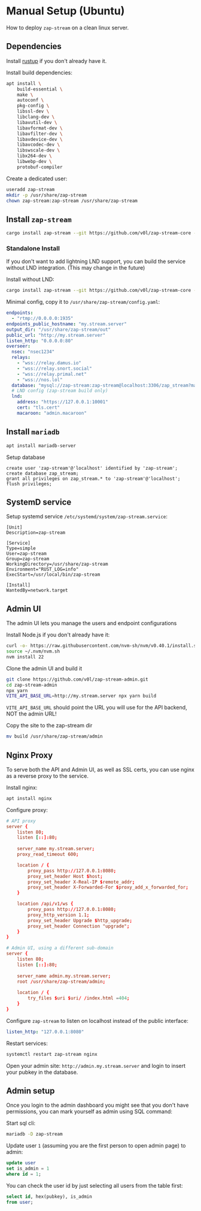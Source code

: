 # Manual Setup (Ubuntu)

How to deploy `zap-stream` on a clean linux server.

## Dependencies

Install [rustup](https://rustup.rs) if you don't already have it.

Install build dependencies:

```bash
apt install \
    build-essential \
    make \
    autoconf \
    pkg-config \
    libssl-dev \
    libclang-dev \
    libavutil-dev \
    libavformat-dev \
    libavfilter-dev \
    libavdevice-dev \
    libavcodec-dev \
    libswscale-dev \
    libx264-dev \
    libwebp-dev \
    protobuf-compiler
```

Create a dedicated user:

```bash
useradd zap-stream
mkdir -p /usr/share/zap-stream
chown zap-stream:zap-stream /usr/share/zap-stream
```

## Install `zap-stream`

```bash
cargo install zap-stream --git https://github.com/v0l/zap-stream-core --root /usr/local --bin zap-stream
```

### Standalone Install

If you don't want to add lightning LND support, you can build the service without LND integration. (This may change in
the future)

Install without LND:

```bash
cargo install zap-stream --git https://github.com/v0l/zap-stream-core --root /usr/local --no-default-features --features rtmp --bin zap-stream
```

Minimal config, copy it to `/usr/share/zap-stream/config.yaml`:

```yaml
endpoints:
  - "rtmp://0.0.0.0:1935"
endpoints_public_hostname: "my.stream.server"
output_dir: "/usr/share/zap-stream/out"
public_url: "http://my.stream.server"
listen_http: "0.0.0.0:80"
overseer:
  nsec: "nsec1234"
  relays:
    - "wss://relay.damus.io"
    - "wss://relay.snort.social"
    - "wss://relay.primal.net"
    - "wss://nos.lol"
  database: "mysql://zap-stream:zap-stream@localhost:3306/zap_stream?max_connections=2"
  # LND config (zap-stream build only)
  lnd:
    address: "https://127.0.0.1:10001"
    cert: "tls.cert"
    macaroon: "admin.macaroon"
```

## Install `mariadb`

```bash
apt install mariadb-server
```

Setup database

```mysql
create user 'zap-stream'@'localhost' identified by 'zap-stream';
create database zap_stream;
grant all privileges on zap_stream.* to 'zap-stream'@'localhost';
flush privileges;                                        
```

## SystemD service

Setup systemd service `/etc/systemd/system/zap-stream.service`:

```
[Unit]
Description=zap-stream

[Service]
Type=simple
User=zap-stream
Group=zap-stream
WorkingDirectory=/usr/share/zap-stream
Environment="RUST_LOG=info"
ExecStart=/usr/local/bin/zap-stream

[Install]
WantedBy=network.target
```

## Admin UI

The admin UI lets you manage the users and endpoint configurations

Install Node.js if you don't already have it:

```bash
curl -o- https://raw.githubusercontent.com/nvm-sh/nvm/v0.40.1/install.sh | bash
source ~/.nvm/nvm.sh
nvm install 22
```

Clone the admin UI and build it

```bash
git clone https://github.com/v0l/zap-stream-admin.git
cd zap-stream-admin
npx yarn
VITE_API_BASE_URL=http://my.stream.server npx yarn build
```

`VITE_API_BASE_URL` should point the URL you will use for the API backend, NOT the admin URL!

Copy the site to the zap-stream dir

```bash
mv build /usr/share/zap-stream/admin
```

## Nginx Proxy

To serve both the API and Admin UI, as well as SSL certs, you can use nginx as a reverse proxy to the service.

Install nginx:

```bash
apt install nginx
```

Configure proxy:

```conf
# API proxy
server {
    listen 80;
    listen [::]:80;
    
    server_name my.stream.server;
    proxy_read_timeout 600;

    location / {
        proxy_pass http://127.0.0.1:8080;
        proxy_set_header Host $host;
        proxy_set_header X-Real-IP $remote_addr;
        proxy_set_header X-Forwarded-For $proxy_add_x_forwarded_for;
    }

    location /api/v1/ws {
        proxy_pass http://127.0.0.1:8080;
        proxy_http_version 1.1;
        proxy_set_header Upgrade $http_upgrade;
        proxy_set_header Connection "upgrade";
    }
}

# Admin UI, using a different sub-domain
server {
    listen 80;
    listen [::]:80;
    
    server_name admin.my.stream.server;
    root /usr/share/zap-stream/admin;
    
    location / {
        try_files $uri $uri/ /index.html =404;
    }
}
```

Configure `zap-stream` to listen on localhost instead of the public interface:

```yaml
listen_http: "127.0.0.1:8080"
```

Restart services:

```bash
systemctl restart zap-stream nginx
```

Open your admin site: `http://admin.my.stream.server` and login to insert your pubkey in the database.

## Admin setup

Once you login to the admin dashboard you might see that you don't have permissions, you can mark yourself as admin
using SQL command:

Start sql cli:

```bash
mariadb -D zap-stream
```

Update user `1` (assuming you are the first person to open admin page) to admin:

```sql
update user
set is_admin = 1
where id = 1;
```

You can check the user id by just selecting all users from the table first:

```sql
select id, hex(pubkey), is_admin
from user;
```